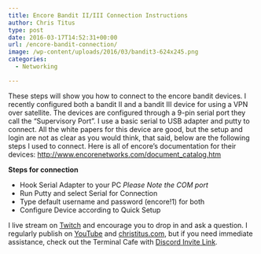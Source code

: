 ```yaml
---
title: Encore Bandit II/III Connection Instructions
author: Chris Titus
type: post
date: 2016-03-17T14:52:31+00:00
url: /encore-bandit-connection/
image: /wp-content/uploads/2016/03/bandit3-624x245.png
categories:
  - Networking

---
```

These steps will show you how to connect to the encore bandit devices. I recently configured both a bandit II and a bandit III device for using a VPN over satellite. The devices are configured through a 9-pin serial port they call the &#8220;Supervisory Port&#8221;. I use a basic serial to USB adapter and putty to connect. All the white papers for this device are good, but the setup and login are not as clear as you would think, that said, below are the following steps I used to connect. <!--more-->Here is all of encore&#8217;s documentation for their devices: http://www.encorenetworks.com/document_catalog.htm

**Steps for connection**

  * Hook Serial Adapter to your PC _Please Note the COM port_
  * Run Putty and select Serial for Connection
  * Type default username and password (encore!1) for both
  * Configure Device according to Quick Setup

I live stream on [Twitch][1] and encourage you to drop in and ask a question. I regularly publish on [YouTube][2] and [christitus.com][3], but if you need immediate assistance, check out the Terminal Cafe with [Discord Invite Link][4].

 [1]: https://twitch.tv/christitustech
 [2]: https://www.youtube.com/c/ChrisTitusTech
 [3]: https://www.christitus.com/
 [4]: https://www.christitus.com/discord
